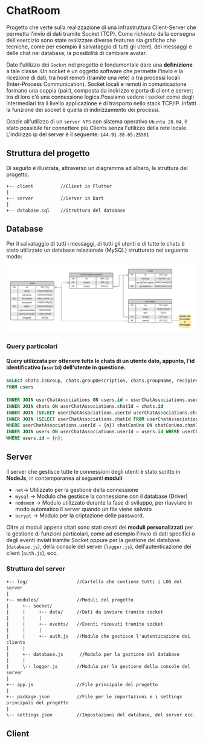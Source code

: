 # ChatRoom

Progetto che verte sulla realizzazione di una infrastruttura Client-Server che permetta l'invio di dati tramite Socket (TCP). Come richiesto dalla consegna dell'esercizio sono state realizzare diverse features sia grafiche che tecniche, come per esempio il salvataggio di tutti gli utenti, dei messaggi e delle chat nel database, la possibilità di cambiare avatar.

Dato l'utilizzo dei `Socket` nel progetto è fondamentale dare una **definizione** a tale classe. Un socket è un oggetto software che permette l'invio e la ricezione di dati, tra host remoti (tramite una rete) o tra processi locali (Inter-Process Communication). Socket locali e remoti in comunicazione formano una coppia (pair), composta da indirizzo e porta di client e server; tra di loro c'è una connessione logica.Possiamo vedere i socket come degli intermediari tra il livello applicazione e di trasporto nello stack TCP/IP. Infatti la funzione dei socket è quella di indirizzamento dei processi.

Grazie all'utilizzo di un `server VPS` con sistema operativo `Ubuntu 20.04`, è stato possibile far connettere più Clients senza l'utilizzo della rete locale. L'indirizzo ip del server è il seguente: `144.91.88.65:25501`


## Struttura del progetto
Di seguito è illustrata, attraverso un diagramma ad albero, la struttura del progetto. 

```
+-- client          //Clinet in Flutter
|
+-- server          //Server in Dart
|
+-- database.sql    //Struttura del database
```

## Database
Per il salvataggio di tutti i messaggi, di tutti gli utenti e di tutte le chats è stato utilizzato un database relazionale (MySQL) strutturato nel seguente modo:

<div align="center">
  <img src="./database.png" alt="Struttura del database">
</div>

### Query particolari
#### Query utilizzata per ottenere tutte le chats di un utente dato, appunto, l'id identificativo (`userId`) dell'utente in questione.

``` SQL
SELECT chats.isGroup, chats.groupDescription, chats.groupName, recipients.userId, recipients.chatId, recipients.name AS userName, recipients.surname AS userSurname, recipients.nickname AS userNickname, recipients.lastAccessDate AS userLastAccessDate, recipients.imageId AS userImageId 
FROM users 

INNER JOIN userChatAssociations ON users.id = userChatAssociations.userId 
INNER JOIN chats ON userChatAssociations.chatId = chats.id 
INNER JOIN (SELECT userChatAssociations.userId userChatAssociations.chatId, users.name, users.surname, users.nickname, users.lastAccessDate, users.imageId FROM  userChatAssociations) 
INNER JOIN (SELECT userChatAssociations.chatId FROM userChatAssociations 
WHERE userChatAssociations.userId = {n}) chatConUno ON chatConUno.chatId = userChatAssociations.chatId 
INNER JOIN users ON userChatAssociations.userId = users.id WHERE userChatAssociations.userId != {n}) recipients ON recipients.chatId = userChatAssociations.chatId 
WHERE users.id = {n};
```

## Server
Il server che gestisce tutte le connessioni degli utenti è stato scritto in **NodeJs**, in contemporanea ai seguenti **moduli**: 
- `net`→ Utilizzato per la gestione della connessione 
- `mysql` → Modulo che gestisce la connessione con il database (Driver)
- `nodemon` → Modulo utilizzato durante la fase di sviluppo, per riavviare in modo automatico il server quando un file viene salvato
- `bcrypt` → Modulo per la criptazione delle password.

Oltre ai moduli appena citati sono stati creati dei **moduli personalizzati** per la gestione di funzioni particolari, come ad esempio l'invio di dati specifici o degli eventi inviati tramite Socket oppure per la gestione del database (`database.js`), della console del server (`logger.js`), dell'autenticazione dei client (`auth.js`), ecc. 

### Struttura del server
```
+-- log/                  //Cartella che contiene tutti i LOG del server
|
+-- modules/              //Moduli del progetto
|     +-- socket/
|     |     +-- data/     //Dati da inviare tramite socket
|     |     |
|     |     +-- events/   //Eventi ricevuti tramite socket
|     |     |
|     |     +-- auth.js   //Modulo che gestisce l'autenticazione dei clients
|     |
|     +-- database.js      //Modulo per la gestione del database
|     |
|     \-- logger.js       //Modulo per la gestione della console del server
|
+-- app.js                //File principale del progetto
|
+-- package.json          //File per le importazioni e i settings principali del progetto
|
\-- settings.json         //Impostazioni del database, del server ecc.

```

## Client
